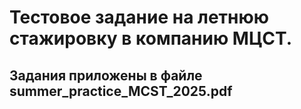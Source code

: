 # Тестовое задание на летнюю стажировку в компанию МЦСТ.

## Задания приложены в файле summer_practice_MCST_2025.pdf
